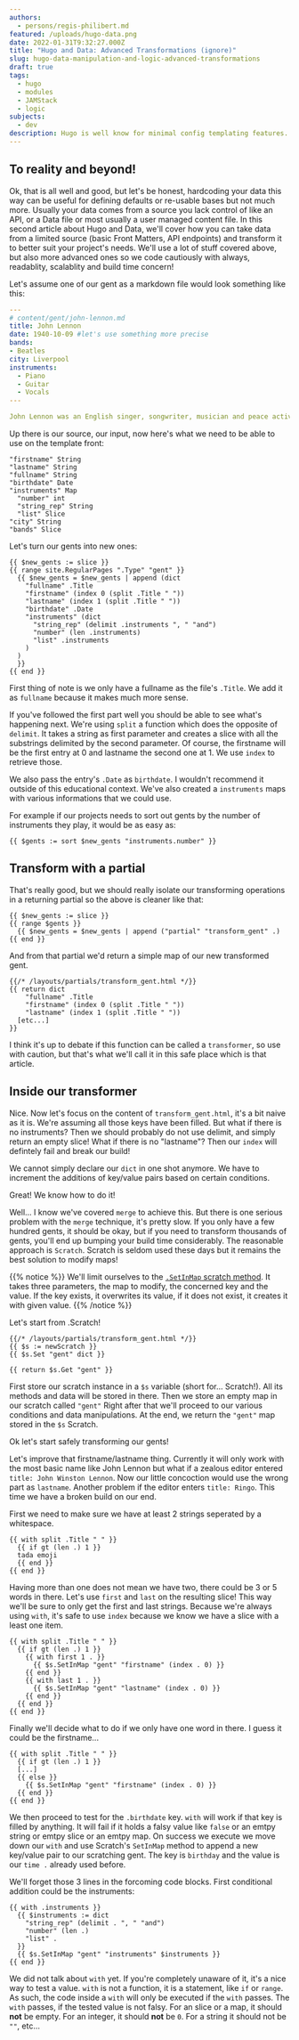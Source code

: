 ```yaml
---
authors:
  - persons/regis-philibert.md
featured: /uploads/hugo-data.png
date: 2022-01-31T9:32:27.000Z
title: "Hugo and Data: Advanced Transformations (ignore)"
slug: hugo-data-manipulation-and-logic-advanced-transformations
draft: true
tags:
  - hugo
  - modules
  - JAMStack
  - logic
subjects:
  - dev
description: Hugo is well know for minimal config templating features. But do you know it's also great at structuring and manipulation data?
---
```


## To reality and beyond!

Ok, that is all well and good, but let's be honest, hardcoding your data this way can be useful for defining defaults or re-usable bases but not much more. 
Usually your data comes from a source you lack control of like an API, or a Data file or most usually a user managed content file. In this second article about Hugo and Data, we'll cover how you can take data from a limited source (basic Front Matters, API endpoints) and transform it to better suit your project's needs. We'll use a lot of stuff covered above, but also more advanced ones so we code cautiously with always, readablity, scalablity and build time concern!

Let's assume one of our gent as a markdown file would look something like this:

```yaml
---
# content/gent/john-lennon.md
title: John Lennon
date: 1940-10-09 #let's use something more precise
bands:
- Beatles
city: Liverpool
instruments:
  - Piano
  - Guitar
  - Vocals
---

John Lennon was an English singer, songwriter, musician and peace activist who achieved worldwide fame as the founder...
```

Up there is our source, our input, now here's what we need to be able to use on the template front:

```text
"firstname" String
"lastname" String
"fullname" String
"birthdate" Date
"instruments" Map
  "number" int
  "string_rep" String
  "list" Slice
"city" String
"bands" Slice
```

Let's turn our gents into new ones:

```go-html-template
{{ $new_gents := slice }}
{{ range site.RegularPages ".Type" "gent" }}
  {{ $new_gents = $new_gents | append (dict
    "fullname" .Title
    "firstname" (index 0 (split .Title " "))
    "lastname" (index 1 (split .Title " "))
    "birthdate" .Date
    "instruments" (dict
      "string_rep" (delimit .instruments ", " "and")
      "number" (len .instruments)
      "list" .instruments
    )
  )
  }}
{{ end }}
```

First thing of note is we only have a fullname as the file's `.Title`. We add it as `fullname` because it makes much more sense.

If you've followed the first part well you should be able to see what's happening next. We're using `split` a function which does the opposite of `delimit`. It takes a string as first parameter and creates a slice with all the substrings delimited by the second parameter.
Of course, the firstname will be the first entry at 0 and lastname the second one at 1. We use `index` to retrieve those.

We also pass the entry's `.Date` as `birthdate`. I wouldn't recommend it outside of this educational context.
We've also created a `instruments` maps with various informations that we could use. 

For example if our projects needs to sort out gents by the number of instruments they play, it would be as easy as:

```go-html-template
{{ $gents := sort $new_gents "instruments.number" }}
```

## Transform with a partial

That's really good, but we should really isolate our transforming operations in a returning partial so the above is cleaner like that:

```go-html-template
{{ $new_gents := slice }}
{{ range $gents }}
  {{ $new_gents = $new_gents | append ("partial" "transform_gent" .)
{{ end }}
```

And from that partial we'd return a simple map of our new transformed gent.

```go-html-template
{{/* /layouts/partials/transform_gent.html */}}
{{ return dict
    "fullname" .Title
    "firstname" (index 0 (split .Title " "))
    "lastname" (index 1 (split .Title " "))
  [etc...]
}}
```

I think it's up to debate if this function can be called a `transformer`, so use with caution, but that's what we'll call it in this safe place which is that article.

## Inside our transformer

Nice. Now let's focus on the content of `transform_gent.html`, it's a bit naive as it is. We're assuming all those keys have been filled. 
But what if there is no instruments? Then we should probably do not use delimit, and simply return an empty slice!
What if there is no "lastname"? Then our `index` will defintely fail and break our build!

We cannot simply declare our `dict` in one shot anymore. We have to increment the additions of key/value pairs based on certain conditions. 

Great! We know how to do it! 

Well... I know we've covered `merge` to achieve this. But there is one serious problem with the `merge` technique, it's pretty slow. If you only have a few hundred gents, it should be okay, but if you need to transform thousands of gents, you'll end up bumping your build time considerably. The reasonable approach is `Scratch`. Scratch is seldom used these days but it remains the best solution to modify maps!

{{% notice %}}
We'll limit ourselves to the [`.SetInMap` scratch method](https://www.regisphilibert.com/blog/2017/04/hugo-scratch-explained-variable/#scratchsetinmap). It takes three parameters, the map to modify, the concerned key and the value. If the key exists, it overwrites its value, if it does not exist, it creates it with given value.
{{% /notice %}}

Let's start from .Scratch!

```go-html-template
{{/* /layouts/partials/transform_gent.html */}}
{{ $s := newScratch }}
{{ $s.Set "gent" dict }}

{{ return $s.Get "gent" }}

```

First store our scratch instance in a `$s` variable (short for... Scratch!). All its methods and data will be stored in there.
Then we store an empty map in our scratch called `"gent"`
Right after that we'll proceed to our various conditions and data manipulations.
At the end, we return the `"gent"` map stored in the `$s` Scratch.

Ok let's start safely transforming our gents!

Let's improve that firstname/lastname thing. Currently it will only work with the most basic name like John Lennon but what if a zealous editor entered `title: John Winston Lennon`.  Now our little concoction would use the wrong part as `lastname`. Another problem if the editor enters `title: Ringo`. This time we have a broken build on our end. 

First we need to make sure we have at least 2 strings seperated by a whitespace.

```go-html-template
{{ with split .Title " " }}
  {{ if gt (len .) 1 }}
  tada emoji
  {{ end }}
{{ end }}
```

Having more than one does not mean we have two, there could be 3 or 5 words in there. Let's use `first` and `last` on the resulting slice! This way we'll be sure to only get the first and last strings. Because we're always using `with`, it's safe to use `index` because we know we have a slice with a least one item.

```go-html-template
{{ with split .Title " " }}
  {{ if gt (len .) 1 }}
    {{ with first 1 . }}
      {{ $s.SetInMap "gent" "firstname" (index . 0) }}
    {{ end }}
    {{ with last 1 . }}
      {{ $s.SetInMap "gent" "lastname" (index . 0) }}
    {{ end }}
  {{ end }}
{{ end }}
```

Finally we'll decide what to do if we only have one word in there. I guess it could be the firstname...

```go-html-template
{{ with split .Title " " }}
  {{ if gt (len .) 1 }}
  [...]
  {{ else }}
    {{ $s.SetInMap "gent" "firstname" (index . 0) }}
  {{ end }}
{{ end }}
```


We then proceed to test for the `.birthdate` key. `with` will work if that key is filled by anything. It will fail if it holds a falsy value like `false` or an emtpy string or emtpy slice or an emtpy map.
On success we execute we move down our `with` and use Scratch's `SetInMap` method to append a new key/value pair to our scratching gent. The key is `birthday` and the value is our `time .` already used before.

We'll forget those 3 lines in the forcoming code blocks. 
First conditional addition could be the instruments:

```go-html-template
{{ with .instruments }}
  {{ $instruments := dict
    "string_rep" (delimit . ", " "and")
    "number" (len .)
    "list" .
  }}
  {{ $s.SetInMap "gent" "instruments" $instruments }}
{{ end }}
```

We did not talk about `with` yet. If you're completely unaware of it, it's a nice way to test a value. `with` is not a function, it is a statement, like `if` or `range`. As such, the code inside a `with` will only be executed if the `with` passes. The `with` passes, if the tested value is not falsy. 
For an slice or a map, it should __not__ be empty. For an integer, it should __not__ be `0`. For a string it should not be `""`, etc...




